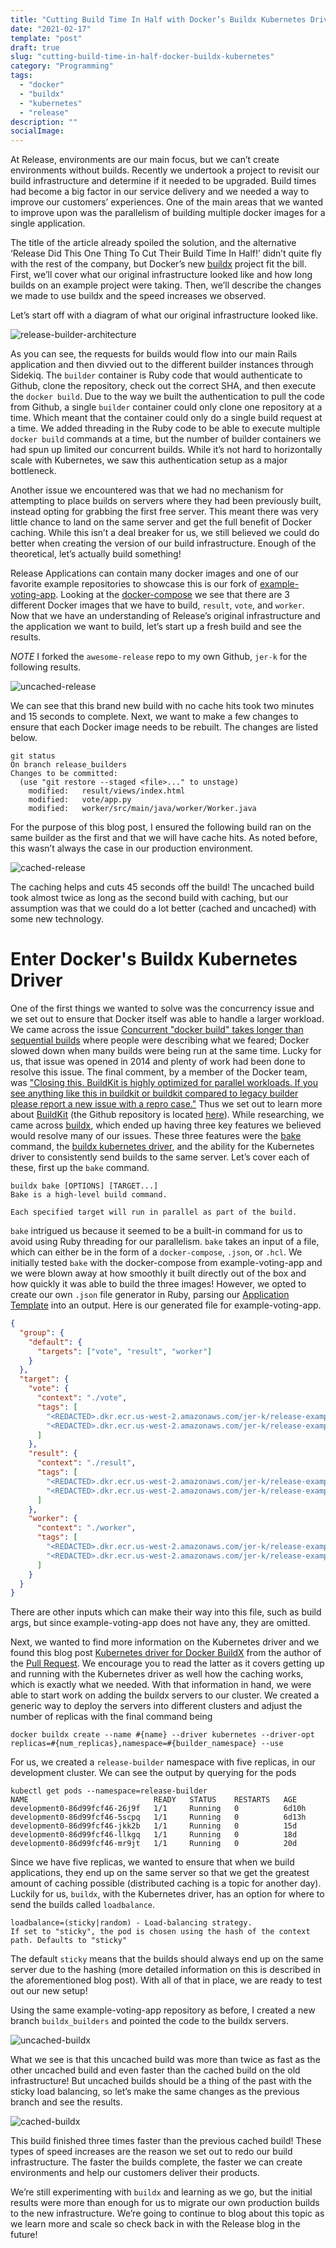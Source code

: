 ```yaml
---
title: "Cutting Build Time In Half with Docker’s Buildx Kubernetes Driver"
date: "2021-02-17"
template: "post"
draft: true
slug: "cutting-build-time-in-half-docker-buildx-kubernetes"
category: "Programming"
tags:
  - "docker"
  - "buildx"
  - "kubernetes"
  - "release"
description: ""
socialImage:
---
```


At Release, environments are our main focus, but we can’t create environments without builds. Recently we undertook a project to revisit our build infrastructure and determine if it needed to be upgraded. Build times had become a big factor in our service delivery and we needed a way to improve our customers’ experiences. One of the main areas that we wanted to improve upon was the parallelism of building multiple docker images for a single application.

The title of the article already spoiled the solution, and the alternative ‘Release Did This One Thing To Cut Their Build Time In Half!’ didn’t quite fly with the rest of the company, but Docker’s new [buildx](https://github.com/docker/buildx) project fit the bill. First, we’ll cover what our original infrastructure looked like and how long builds on an example project were taking. Then, we’ll describe the changes we made to use buildx and the speed increases we observed.

Let’s start off with a diagram of what our original infrastructure looked like.

![release-builder-architecture](//images.ctfassets.net/qf96nnjfyr2y/75WoaAxoZMIL73zK0JKPId/f98ff948f97c0cc7b979c4b4352a032c/release-builder-architecture.png)

As you can see, the requests for builds would flow into our main Rails application and then divvied out to the different builder instances through Sidekiq. The `builder` container is Ruby code that would authenticate to Github, clone the repository, check out the correct SHA, and then execute the `docker build`. Due to the way we built the authentication to pull the code from Github, a single `builder` container could only clone one repository at a time. Which meant that the container could only do a single build request at a time. We added threading in the Ruby code to be able to execute multiple `docker build` commands at a time, but the number of builder containers we had spun up limited our concurrent builds. While it’s not hard to horizontally scale with Kubernetes, we saw this authentication setup as a major bottleneck.

Another issue we encountered was that we had no mechanism for attempting to place builds on servers where they had been previously built, instead opting for grabbing the first free server. This meant there was very little chance to land on the same server and get the full benefit of Docker caching. While this isn’t a deal breaker for us, we still believed we could do better when creating the version of our build infrastructure. Enough of the theoretical, let’s actually build something!

Release Applications can contain many docker images and one of our favorite example repositories to showcase this is our fork of [example-voting-app](https://github.com/awesome-release/release-example-voting-app). Looking at the [docker-compose](https://github.com/awesome-release/release-example-voting-app/blob/master/docker-compose.yml) we see that there are 3 different Docker images that we have to build, `result`, `vote`, and `worker`. Now that we have an understanding of Release’s original infrastructure and the application we want to build, let’s start up a fresh build and see the results.

_NOTE_ I forked the `awesome-release` repo to my own Github, `jer-k` for the following results.

![uncached-release](//images.ctfassets.net/qf96nnjfyr2y/21reYa1lgqocT6MTojva4J/0d6826574fb8718d76bfcf6c855dd490/uncached-release.png)

We can see that this brand new build with no cache hits took two minutes and 15 seconds to complete. Next, we want to make a few changes to ensure that each Docker image needs to be rebuilt. The changes are listed below.

```
git status
On branch release_builders
Changes to be committed:
  (use "git restore --staged <file>..." to unstage)
	modified:   result/views/index.html
	modified:   vote/app.py
	modified:   worker/src/main/java/worker/Worker.java

```

For the purpose of this blog post, I ensured the following build ran on the same builder as the first and that we will have cache hits. As noted before, this wasn’t always the case in our production environment.

![cached-release](//images.ctfassets.net/qf96nnjfyr2y/69tKlV3mBuV6S6c7BhSaay/c51464f443c1888cd4f74fe3394b32f4/cached-release.png)

The caching helps and cuts 45 seconds off the build! The uncached build took almost twice as long as the second build with caching, but our assumption was that we could do a lot better (cached and uncached) with some new technology.

# Enter Docker's Buildx Kubernetes Driver

One of the first things we wanted to solve was the concurrency issue and we set out to ensure that Docker itself was able to handle a larger workload. We came across the issue [Concurrent "docker build" takes longer than sequential builds](https://github.com/moby/moby/issues/9656) where people were describing what we feared; Docker slowed down when many builds were being run at the same time. Lucky for us, that issue was opened in 2014 and plenty of work had been done to resolve this issue. The final comment, by a member of the Docker team, was ["Closing this. BuildKit is highly optimized for parallel workloads. If you see anything like this in buildkit or buildkit compared to legacy builder please report a new issue with a repro case."](https://github.com/moby/moby/issues/9656#issuecomment-610476810) Thus we set out to learn more about [BuildKit](https://docs.docker.com/develop/develop-images/build_enhancements/) (the Github repository is located [here](https://github.com/moby/buildkit)). While researching, we came across [buildx](https://github.com/docker/buildx), which ended up having three key features we believed would resolve many of our issues. These three features were the [bake](https://github.com/docker/buildx#buildx-bake-options-target) command, the [buildx kubernetes driver](https://github.com/docker/buildx#--driver-driver), and the ability for the Kubernetes driver to consistently send builds to the same server. Let’s cover each of these, first up the `bake` command.

```
buildx bake [OPTIONS] [TARGET...]
Bake is a high-level build command.

Each specified target will run in parallel as part of the build.
```

`bake` intrigued us because it seemed to be a built-in command for us to avoid using Ruby threading for our parallelism. `bake` takes an input of a file, which can either be in the form of a `docker-compose`, `.json`, or `.hcl`. We initially tested `bake` with the docker-compose from example-voting-app and we were blown away at how smoothly it built directly out of the box and how quickly it was able to build the three images! However, we opted to create our own `.json` file generator in Ruby, parsing our [Application Template]() into an output. Here is our generated file for example-voting-app.

```json
{
  "group": {
    "default": {
      "targets": ["vote", "result", "worker"]
    }
  },
  "target": {
    "vote": {
      "context": "./vote",
      "tags": [
        "<REDACTED>.dkr.ecr.us-west-2.amazonaws.com/jer-k/release-example-voting-app/vote:latest",
        "<REDACTED>.dkr.ecr.us-west-2.amazonaws.com/jer-k/release-example-voting-app/vote:buildx-builders"
      ]
    },
    "result": {
      "context": "./result",
      "tags": [
        "<REDACTED>.dkr.ecr.us-west-2.amazonaws.com/jer-k/release-example-voting-app/result:latest",
        "<REDACTED>.dkr.ecr.us-west-2.amazonaws.com/jer-k/release-example-voting-app/result:buildx-builders"
      ]
    },
    "worker": {
      "context": "./worker",
      "tags": [
        "<REDACTED>.dkr.ecr.us-west-2.amazonaws.com/jer-k/release-example-voting-app/worker:latest",
        "<REDACTED>.dkr.ecr.us-west-2.amazonaws.com/jer-k/release-example-voting-app/worker:buildx-builders"
      ]
    }
  }
}
```

There are other inputs which can make their way into this file, such as build args, but since example-voting-app does not have any, they are omitted.

Next, we wanted to find more information on the Kubernetes driver and we found this blog post [Kubernetes driver for Docker BuildX](https://medium.com/nttlabs/buildx-kubernetes-ad0fe59b0c64) from the author of the [Pull Request](https://github.com/docker/buildx/pull/167). We encourage you to read the latter as it covers getting up and running with the Kubernetes driver as well how the caching works, which is exactly what we needed. With that information in hand, we were able to start work on adding the buildx servers to our cluster. We created a generic way to deploy the servers into different clusters and adjust the number of replicas with the final command being

```
docker buildx create --name #{name} --driver kubernetes --driver-opt replicas=#{num_replicas},namespace=#{builder_namespace} --use
```

For us, we created a `release-builder` namespace with five replicas, in our development cluster. We can see the output by querying for the pods

```
kubectl get pods --namespace=release-builder
NAME                            READY   STATUS    RESTARTS   AGE
development0-86d99fcf46-26j9f   1/1     Running   0          6d10h
development0-86d99fcf46-5scpq   1/1     Running   0          6d13h
development0-86d99fcf46-jkk2b   1/1     Running   0          15d
development0-86d99fcf46-llkgq   1/1     Running   0          18d
development0-86d99fcf46-mr9jt   1/1     Running   0          20d
```

Since we have five replicas, we wanted to ensure that when we build applications, they end up on the same server so that we get the greatest amount of caching possible (distributed caching is a topic for another day). Luckily for us, `buildx`, with the Kubernetes driver, has an option for where to send the builds called `loadbalance`.

```
loadbalance=(sticky|random) - Load-balancing strategy.
If set to "sticky", the pod is chosen using the hash of the context path. Defaults to "sticky"
```

The default `sticky` means that the builds should always end up on the same server due to the hashing (more detailed information on this is described in the aforementioned blog post). With all of that in place, we are ready to test out our new setup!

Using the same example-voting-app repository as before, I created a new branch `buildx_builders` and pointed the code to the buildx servers.

![uncached-buildx](//images.ctfassets.net/qf96nnjfyr2y/3gqbExE2XQMNqyUQ60m27m/9e215fc99510b5a18bb6792eba5679ec/uncached-buildx.png)

What we see is that this uncached build was more than twice as fast as the other uncached build and even faster than the cached build on the old infrastructure! But uncached builds should be a thing of the past with the sticky load balancing, so let’s make the same changes as the previous branch and see the results.

![cached-buildx](//images.ctfassets.net/qf96nnjfyr2y/2MxDyCqaSrOnffVSNC3SFu/abc0896e3eef27b927394b12fc9e1e29/cached-buildx.png)

This build finished three times faster than the previous cached build! These types of speed increases are the reason we set out to redo our build infrastructure. The faster the builds complete, the faster we can create environments and help our customers deliver their products.

We’re still experimenting with `buildx` and learning as we go, but the initial results were more than enough for us to migrate our own production builds to the new infrastructure. We’re going to continue to blog about this topic as we learn more and scale so check back in with the Release blog in the future!
